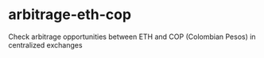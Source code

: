 # arbitrage-eth-cop
Check arbitrage opportunities between ETH and COP (Colombian Pesos) in centralized exchanges

